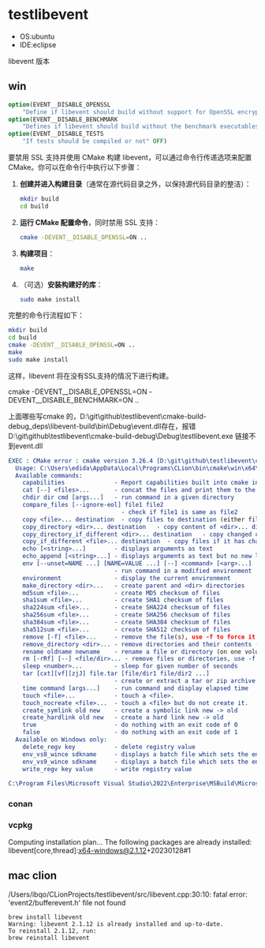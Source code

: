 # testlibevent

- OS:ubuntu
- IDE:eclipse

libevent 版本

## win

```cmake
option(EVENT__DISABLE_OPENSSL
    "Define if libevent should build without support for OpenSSL encryption" OFF)
option(EVENT__DISABLE_BENCHMARK
    "Defines if libevent should build without the benchmark executables" OFF)
option(EVENT__DISABLE_TESTS
    "If tests should be compiled or not" OFF)
```

要禁用 SSL 支持并使用 CMake 构建 libevent，可以通过命令行传递选项来配置 CMake。你可以在命令行中执行以下步骤：

1. **创建并进入构建目录**（通常在源代码目录之外，以保持源代码目录的整洁）：
    ```sh
    mkdir build
    cd build
    ```

2. **运行 CMake 配置命令**，同时禁用 SSL 支持：
    ```sh
    cmake -DEVENT__DISABLE_OPENSSL=ON ..
    ```

3. **构建项目**：
    ```sh
    make
    ```

4. （可选）**安装构建好的库**：
    ```sh
    sudo make install
    ```

完整的命令行流程如下：
```sh
mkdir build
cd build
cmake -DEVENT__DISABLE_OPENSSL=ON ..
make
sudo make install
```

这样，libevent 将在没有SSL支持的情况下进行构建。

cmake -DEVENT__DISABLE_OPENSSL=ON -DEVENT__DISABLE_BENCHMARK=ON ..

上面哪些写cmake 的，D:\git\github\testlibevent\cmake-build-debug\_deps\libevent-build\bin\Debug\event.dll存在，报错 D:\git\github\testlibevent\cmake-build-debug\Debug\testlibevent.exe 链接不到event.dll

```cmake
EXEC : CMake error : cmake version 3.26.4 [D:\git\github\testlibevent\cmake-build-debug\testlibevent.vcxproj]
  Usage: C:\Users\edida\AppData\Local\Programs\CLion\bin\cmake\win\x64\bin\cmake.exe -E <command> [arguments...]
  Available commands: 
    capabilities              - Report capabilities built into cmake in JSON format
    cat [--] <files>...       - concat the files and print them to the standard output
    chdir dir cmd [args...]   - run command in a given directory
    compare_files [--ignore-eol] file1 file2
                                - check if file1 is same as file2
    copy <file>... destination  - copy files to destination (either file or directory)
    copy_directory <dir>... destination   - copy content of <dir>... directories to 'destination' directory
    copy_directory_if_different <dir>... destination   - copy changed content of <dir>... directories to 'destination' directory
    copy_if_different <file>... destination  - copy files if it has changed
    echo [<string>...]        - displays arguments as text
    echo_append [<string>...] - displays arguments as text but no new line
    env [--unset=NAME ...] [NAME=VALUE ...] [--] <command> [<arg>...]
                              - run command in a modified environment
    environment               - display the current environment
    make_directory <dir>...   - create parent and <dir> directories
    md5sum <file>...          - create MD5 checksum of files
    sha1sum <file>...         - create SHA1 checksum of files
    sha224sum <file>...       - create SHA224 checksum of files
    sha256sum <file>...       - create SHA256 checksum of files
    sha384sum <file>...       - create SHA384 checksum of files
    sha512sum <file>...       - create SHA512 checksum of files
    remove [-f] <file>...     - remove the file(s), use -f to force it (deprecated: use rm instead)
    remove_directory <dir>... - remove directories and their contents (deprecated: use rm instead)
    rename oldname newname    - rename a file or directory (on one volume)
    rm [-rRf] [--] <file/dir>... - remove files or directories, use -f to force it, r or R to remove directories and their contents recursively
    sleep <number>...         - sleep for given number of seconds
    tar [cxt][vf][zjJ] file.tar [file/dir1 file/dir2 ...]
                              - create or extract a tar or zip archive
    time command [args...]    - run command and display elapsed time
    touch <file>...           - touch a <file>.
    touch_nocreate <file>...  - touch a <file> but do not create it.
    create_symlink old new    - create a symbolic link new -> old
    create_hardlink old new   - create a hard link new -> old
    true                      - do nothing with an exit code of 0
    false                     - do nothing with an exit code of 1
  Available on Windows only:
    delete_regv key           - delete registry value
    env_vs8_wince sdkname     - displays a batch file which sets the environment for the provided Windows CE SDK installed in VS2005
    env_vs9_wince sdkname     - displays a batch file which sets the environment for the provided Windows CE SDK installed in VS2008
    write_regv key value      - write registry value
  
C:\Program Files\Microsoft Visual Studio\2022\Enterprise\MSBuild\Microsoft\VC\v170\Microsoft.CppCommon.targets(166,5): error MSB3073: 命令“setlocal [D:\git\github\testlibevent\cmake-build-debug\testlibevent.vcxproj]
```

### conan

### vcpkg
Computing installation plan...
The following packages are already installed:
libevent[core,thread]:x64-windows@2.1.12+20230128#1

## mac clion
/Users/ibqo/CLionProjects/testlibevent/src/libevent.cpp:30:10: fatal error: 'event2/bufferevent.h' file not found

```shell
brew install libevent
Warning: libevent 2.1.12 is already installed and up-to-date.
To reinstall 2.1.12, run:
brew reinstall libevent
```




